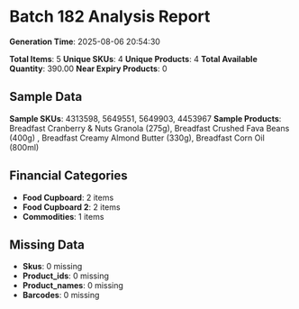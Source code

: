 # Batch 182 Analysis Report

**Generation Time**: 2025-08-06 20:54:30

**Total Items**: 5
**Unique SKUs**: 4
**Unique Products**: 4
**Total Available Quantity**: 390.00
**Near Expiry Products**: 0

## Sample Data
**Sample SKUs**: 4313598, 5649551, 5649903, 4453967
**Sample Products**: Breadfast Cranberry & Nuts Granola (275g), Breadfast Crushed Fava Beans (400g)	, Breadfast Creamy Almond Butter (330g), Breadfast Corn Oil (800ml)

## Financial Categories
- **Food Cupboard**: 2 items
- **Food Cupboard 2**: 2 items
- **Commodities**: 1 items

## Missing Data
- **Skus**: 0 missing
- **Product_ids**: 0 missing
- **Product_names**: 0 missing
- **Barcodes**: 0 missing
